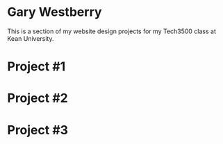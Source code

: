 # Gary Westberry
This is a section of my website design projects for my Tech3500 class at Kean University.

# Project #1

# Project #2

# Project #3
